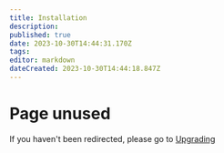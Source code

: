 ```yaml
---
title: Installation
description: 
published: true
date: 2023-10-30T14:44:31.170Z
tags: 
editor: markdown
dateCreated: 2023-10-30T14:44:18.847Z
---
```


# Page unused
If you haven't been redirected, please go to [Upgrading](/projects/installation)